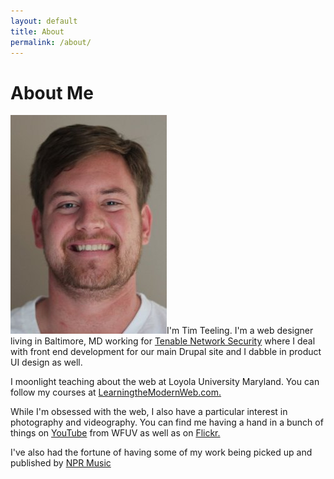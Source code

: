 ```yaml
---
layout: default
title: About
permalink: /about/
---
```


<h1>About Me</h1>
<div class="container">

<p>
  <img src="/img/tim-teeling.jpg" alt="Tim Teeling" class="alignleft bio size-full wp-image-383" />I'm Tim Teeling. I'm a web designer living in Baltimore, MD working for <a href="http://tenable.com">Tenable Network Security</a> where I deal with front end development for our main Drupal site and I dabble in product UI design as well.</p>

<p>I moonlight teaching about the web at Loyola University Maryland. You can follow my courses at <a href="http://learningthemodernweb.com">LearningtheModernWeb.com.</a></p>

<p>While I'm obsessed with the web, I also have a particular interest in photography and videography. You can find me having a hand in a bunch of things on <a href="http://www.youtube.com/results?search_query=%22tim+teeling%22&search_sort=video_view_count&search_type=videos">YouTube</a> from WFUV as well as on <a href="http://www.flickr.com/search/?q=%22tim%20teeling%22">Flickr.</a></p>

<p>I've also had the fortune of having some of my work being picked up and published by <a href="http://www.npr.org/search/index.php?searchinput=%22tim+teeling%22&dateId=0&programId=0">NPR Music</a></p>
</div>
